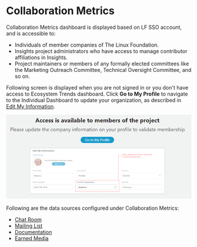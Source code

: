 # Collaboration Metrics

Collaboration Metrics dashboard is displayed based on LF SSO account, and is accessible to:

* Individuals of member companies of The Linux Foundation.
* Insights project administrators who have access to manage contributor affiliations in Insights.
* Project maintainers or members of any formally elected committees like the Marketing Outreach Committee, Technical Oversight Committee, and so on.

Following screen is displayed when you are not signed in or you don't have access to Ecosystem Trends dashboard. Click **Go to My Profile** to navigate to the Individual Dashboard to update your organization, as described in [Edit My Information](../../my-profile/update-profile-information.md).

![Ecosystem Trends](<../../.gitbook/assets/ecosystem trends access window.png>)

Following are the data sources configured under Collaboration Metrics:

* [Chat Room](../technical-metrics/summary.md#chat-room)
* [Mailing List](../technical-metrics/summary.md#mailing-list)
* [Documentation](../technical-metrics/summary.md#documentation)
* [Earned Media](../technical-metrics/summary.md#earned-media)
